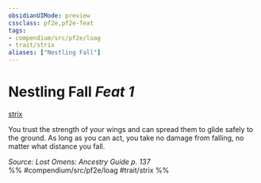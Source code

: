 ```yaml
---
obsidianUIMode: preview
cssclass: pf2e,pf2e-feat
tags:
- compendium/src/pf2e/loag
- trait/strix
aliases: ["Nestling Fall"]
---
```

# Nestling Fall  *Feat 1*  
[strix](strix-loag.md "Strix Ancestry & Heritage Trait")  


You trust the strength of your wings and can spread them to glide safely to the ground. As long as you can act, you take no damage from falling, no matter what distance you fall.

*Source: Lost Omens: Ancestry Guide p. 137*  
%% #compendium/src/pf2e/loag #trait/strix %%